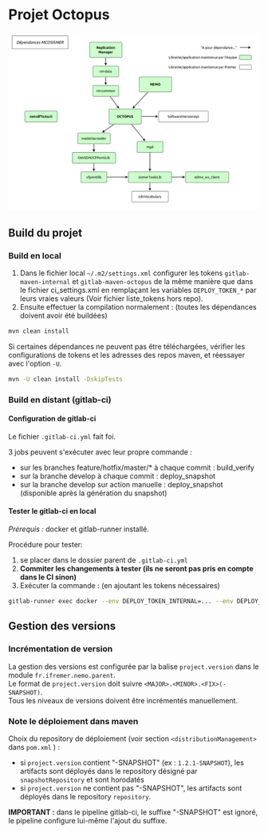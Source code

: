 # Projet Octopus

![Schema dependances](/docs/dependances.png "Schéma des dépendances Octopus")

## Build du projet

### Build en local

1. Dans le fichier local `~/.m2/settings.xml` configurer les tokens `gitlab-maven-internal` et `gitlab-maven-octopus` de la même manière
que dans le fichier ci_settings.xml en remplaçant les variables `DEPLOY_TOKEN_*` par leurs vraies valeurs (Voir fichier liste_tokens hors repo).
2. Ensuite effectuer la compilation normalement : (toutes les dépendances doivent avoir été buildées)

```sh
mvn clean install
```

Si certaines dépendances ne peuvent pas être téléchargées, vérifier les configurations de tokens et les adresses des repos maven,
et réessayer avec l'option `-U`.

```sh
mvn -U clean install -DskipTests
```

### Build en distant (gitlab-ci)

#### Configuration de gitlab-ci

Le fichier `.gitlab-ci.yml` fait foi.  

3 jobs peuvent s'exécuter avec leur propre commande :

- sur les branches feature/hotfix/master/* à chaque commit : build_verify
- sur la branche develop à chaque commit : deploy_snapshot
- sur la branche develop sur action manuelle : deploy_snapshot (disponible après la génération du snapshot)

#### Tester le gitlab-ci en local

*Prérequis :* docker et gitlab-runner installé.

Procédure pour tester:

1. se placer dans le dossier parent de `.gitlab-ci.yml`
2. **Commiter les changements à tester (ils ne seront pas pris en compte dans le CI sinon)**
3. Exécuter la commande : (en ajoutant les tokens nécessaires)

```sh
gitlab-runner exec docker --env DEPLOY_TOKEN_INTERNAL=... --env DEPLOY_TOKEN_OCTOPUS=... build_verify
```

## Gestion des versions

### Incrémentation de version

La gestion des versions est configurée par la balise `project.version` dans le module `fr.ifremer.nemo.parent`.  
Le format de `project.version` doit suivre `<MAJOR>.<MINOR>.<FIX>(-SNAPSHOT)`.  
Tous les niveaux de versions doivent être incrémentés manuellement.

### Note le déploiement dans maven

Choix du repository de déploiement (voir section `<distributionManagement>` dans `pom.xml` ) :

- si `project.version` contient "-SNAPSHOT" (ex : `1.2.1-SNAPSHOT`), les artifacts sont déployés dans le repository désigné par `snapshotRepository` et sont horodatés
- si `project.version` ne contient pas "-SNAPSHOT", les artifacts sont déployés dans le repository `repository`.

**IMPORTANT :** dans le pipeline gitlab-ci, le suffixe "-SNAPSHOT" est ignoré, le pipeline configure lui-même l'ajout du suffixe.